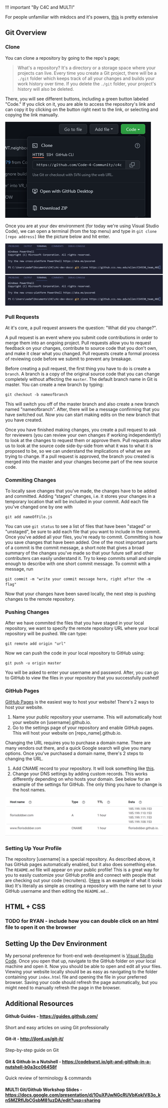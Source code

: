 !!! important "By C4C and MULTI"

For people unfamiliar with mkdocs and it's powers, [this](https://squidfunk.github.io/mkdocs-material/reference/abbreviations/) is pretty extensive 

## Git Overview

### Clone 
You can clone a repository by going to the repo's page;

> What's a repository? It's a directory or a storage space where your projects can live. Every time you create a Git project, there will be a `./git` folder which keeps track of all your changes and builds your work history over time. If you delete the `./git` folder, your project's history will also be deleted.

There, you will see different buttons, including a green button labeled "Code." If you click on it, you are able to access the repository's link and can copy it by clicking on the button right next to the link, or selecting and copying the link manually. 

![clone Picture](../img/clonepic.png)

Once you are at your dev environment (for today we're using Visual Studio Code), we can open a terminal (from the top menu) and type in `git clone [repo address]` like the picture below and hit enter.

![Terminal Clone](../img/terminalclone.png)
<img src="..\img\terminalclone.png" alt="Test"></img>

### Pull Requests

At it's core, a pull request answers the question: "What did you change?".

A pull request is an event where you submit code contributions in order to merge them into an ongoing project. Pull requests allow you to request feedback on your changes, contribute to source code that you don't own, and make it clear what you changed. Pull requests create a formal process of reviewing code before we submit to prevent any breakage. 

Before creating a pull request, the first thing you have to do is create a `branch`. A branch is a copy of the original source code that you can change completely without affecting the `master`. The default branch name in Git is master. You can create a new branch by typing:

`git checkout -b nameofbranch`

This will switch you off of the master branch and also create a new branch named "nameofbranch". After, there will be a message confirming that you have switched out. Now you can start making edits on the new branch that you have created.

Once you have finished making changes, you create a pull request to ask for reviewers (you can review your own changes if working independently!) to look at the changes to request them or approve them. Pull requests allow us to look at the source code side-by-side from what it was to what it is proposed to be, so we can understand the implications of what we are trying to change. If a pull request is approved, the branch you created is merged into the master and your changes become part of the new source code.

### Commiting Changes

To locally save changes that you've made, the changes have to be added and committed. 
Adding “stages” changes, i.e. it stores your changes in a temporary location that will be included in your commit.
Add each file you've changed one by one with

`git add nameOfFile.js`

You can use `git status` to see a list of files that have been "staged" or "unstaged", be sure to add each file that you want to include in the commit.
Once you've added all your files, you're ready to commit. Committing is how you save changes that have been added. 
One of the most important parts of a commit is the commit message, a short note that gives a broad summary of the changes you've made so that your future self and other contributers can easily understand it. 
Try to keep commits small and simple enough to describe with one short commit message. To commit with a message, run

`git commit -m "write your commit message here, right after the -m flag"`

Now that your changes have been saved locally, the next step is pushing changes to the remote repository. 

### Pushing Changes

After we have commited the files that you have staged in your local repository, we want to specify the remote repository URL where your local repository will be pushed. We can type:

`git remote add origin "url"`

Now we can push the code in your local repository to GitHub using:

`git push -u origin master`

You will be asked to enter your username and password. After, you can go to GitHub to view the files in your repository that you successfully pushed!

### GitHub Pages

[GitHub Pages](https://pages.github.com/) is the easiest way to host your website! There's 2 ways to host your website.

1. Name your _public_ repository your username. This will automatically host your website on [username].github.io.
2. Go to the settings page of your repository and enable GitHub pages. This will host your website on [repo_name].github.io.

Changing the URL requires you to purchase a domain name. There are many vendors out there, and a quick Google search will give you many options. Once you've purchased a domain name, there's 2 steps to changing the URL.

1. Add CNAME record to your repository. It will look something like [this](https://github.com/florisdobber/florisdobber/blob/master/CNAME).
2. Change your DNS settings by adding custom records. This works differently depending on who hosts your domain. See below for an example of the settings for GitHub. The only thing you have to change is the host names.

![DNS Settings](../img/dns_settings.png)


### Setting Up Your Profile

The repository [username] is a special repository. As described above, it has GitHub pages automatically enabled, but it also does something else. The `README.md` file will appear on your public profile! This is a great way for you to easily customize your GitHub profile and connect with people that are checking out your code (recruiters). ([Here](https://github.com/florisdobber) is an example of what it looks like) It's literally as simple as creating a repository with the name set to your GitHub username and then editing the `README.md.`.

## HTML + CSS

### TODO for RYAN - include how you can double click on an html file to open it on the browser

## Setting Up the Dev Environment

My personal preference for front-end web development is [Visual Studio Code](https://code.visualstudio.com/). Once you open that up, navigate to the GitHub folder on your local machine and open it. Now you should be able to open and edit all your files. Viewing your website locally should be as easy as navigating to the folder containing your `index.html` file and opening the file in your preferred browser. Saving your code should refresh the page automatically, but you might need to manually refresh the page in the browser.

## Additional Resources

#### Github Guides - https://guides.github.com/
Short and easy articles on using Git professionally
#### Git-it - http://jlord.us/git-it/
Step-by-step guide on Git
#### Git & Github in a Nutshell - https://codeburst.io/git-and-github-in-a-nutshell-b0a3cc06458f
Quick review of terminology & commands
#### MULTI Git/Github Workshop Slides - https://docs.google.com/presentation/d/1OuXPJwNGcRUVbKoklV83o_knSMZRflJbCGsbM81uzDA/edit?usp=sharing

